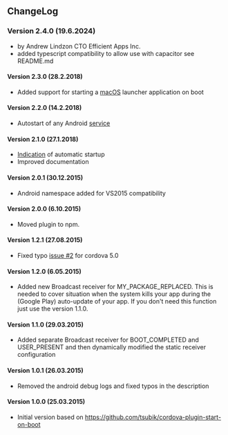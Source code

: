 ## ChangeLog
### Version 2.4.0 (19.6.2024)
- by Andrew Lindzon CTO Efficient Apps Inc.
- added typescript compatibility to allow use with capacitor see README.md

#### Version 2.3.0 (28.2.2018)
- Added support for starting a [macOS][pull24] launcher application on boot

#### Version 2.2.0 (14.2.2018)
- Autostart of any Android [service][pull22]

#### Version 2.1.0 (27.1.2018)
- [Indication][pull16] of automatic startup
- Improved documentation

#### Version 2.0.1 (30.12.2015)
- Android namespace added for VS2015 compatibility

#### Version 2.0.0 (6.10.2015)
- Moved plugin to npm.

#### Version 1.2.1 (27.08.2015)
- Fixed typo [issue #2][issue2] for cordova 5.0

#### Version 1.2.0 (6.05.2015)
- Added new Broadcast receiver for MY_PACKAGE_REPLACED. This is needed to cover situation when the system kills your app during the (Google Play) auto-update of your app. If you don't need this function just use the version 1.1.0.

#### Version 1.1.0 (29.03.2015)
- Added separate Broadcast receiver for BOOT_COMPLETED and USER_PRESENT and then dynamically modified the static receiver configuration

#### Version 1.0.1 (26.03.2015)
- Removed the android debug logs and fixed typos in the description

#### Version 1.0.0 (25.03.2015)
- Initial version based on https://github.com/tsubik/cordova-plugin-start-on-boot

[issue2]: https://github.com/ToniKorin/cordova-plugin-autostart/issues/2
[pull16]: https://github.com/ToniKorin/cordova-plugin-autostart/pull/16
[pull22]: https://github.com/ToniKorin/cordova-plugin-autostart/pull/22
[pull24]: https://github.com/ToniKorin/cordova-plugin-autostart/pull/24
